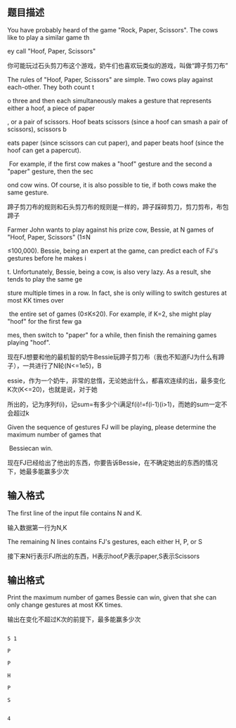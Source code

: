 ## 题目描述

<div>
 You have probably heard of the game "Rock, Paper, Scissors". The cows like to play a similar game th
</div>
<div>
 ey call "Hoof, Paper, Scissors"
</div>
<div>
 你可能玩过石头剪刀布这个游戏，奶牛们也喜欢玩类似的游戏，叫做“蹄子剪刀布”
</div>
<div>
 The rules of "Hoof, Paper, Scissors" are simple. Two cows play against each-other. They both count t
</div>
<div>
 o three and then each simultaneously makes a gesture that represents either a hoof, a piece of paper
</div>
<div>
 , or a pair of scissors. Hoof beats scissors (since a hoof can smash a pair of scissors), scissors b
</div>
<div>
 eats paper (since scissors can cut paper), and paper beats hoof (since the hoof can get a papercut).
</div>
<div>
  For example, if the first cow makes a "hoof" gesture and the second a "paper" gesture, then the sec
</div>
<div>
 ond cow wins. Of course, it is also possible to tie, if both cows make the same gesture.
</div>
<div></div>
<div>
 蹄子剪刀布的规则和石头剪刀布的规则是一样的，蹄子踩碎剪刀，剪刀剪布，布包蹄子
</div>
<div></div>
<div>
 Farmer John wants to play against his prize cow, Bessie, at N games of "Hoof, Paper, Scissors" (1≤N
</div>
<div>
 ≤100,000). Bessie, being an expert at the game, can predict each of FJ's gestures before he makes i
</div>
<div>
 t. Unfortunately, Bessie, being a cow, is also very lazy. As a result, she tends to play the same ge
</div>
<div>
 sture multiple times in a row. In fact, she is only willing to switch gestures at most KK times over
</div>
<div>
  the entire set of games (0≤K≤20). For example, if K=2, she might play "hoof" for the first few ga
</div>
<div>
 mes, then switch to "paper" for a while, then finish the remaining games playing "hoof".
</div>
<div></div>
<div>
 现在FJ想要和他的最机智的奶牛Bessie玩蹄子剪刀布（我也不知道FJ为什么有蹄子），一共进行了N轮(N<=1e5)，B
</div>
<div>
 essie，作为一个奶牛，非常的怠惰，无论她出什么，都喜欢连续的出，最多变化K次(K<=20)，也就是说，对于她
</div>
<div>
 所出的，记为序列f(i)，记sum=有多少个i满足f(i)!=f(i-1)(i>1)，而她的sum一定不会超过k
</div>
<div>
 Given the sequence of gestures FJ will be playing, please determine the maximum number of games that
</div>
<div>
  Bessiecan win.
</div>
<div></div>
<div>
 现在FJ已经给出了他出的东西，你要告诉Bessie，在不确定她出的东西的情况下，她最多能赢多少次
</div>
<div></div>
<p></p>

## 输入格式

<div>
 The first line of the input file contains N and K.
</div>
<div>
 输入数据第一行为N,K
</div>
<div>
 The remaining N lines contains FJ's gestures, each either H, P, or S
</div>
<div>
 接下来N行表示FJ所出的东西，H表示hoof,P表示paper,S表示Scissors
</div>
<div></div>
<p></p>

## 输出格式

<div></div>
<div>
 <div>
  Print the maximum number of games Bessie can win, given that she can only change gestures at most KK times.
 </div>
 <div>
  输出在变化不超过K次的前提下，最多能赢多少次
 </div>
</div>
<div></div>
<p></p>

```input1
5 1
P
P
H
P
S
```
```output1
4
```
